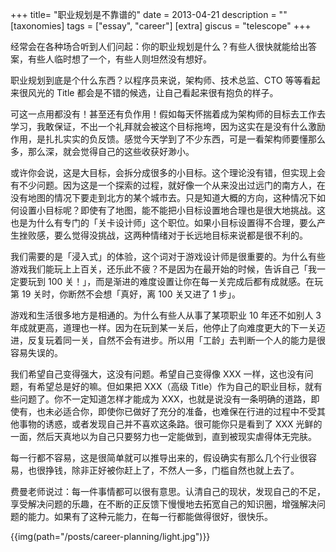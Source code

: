 +++
title= "职业规划是不靠谱的"
date = 2013-04-21
description = ""
[taxonomies]
tags = ["essay", "career"]
[extra]
giscus = "telescope"
+++

经常会在各种场合听到人们问起：你的职业规划是什么？有些人很快就能给出答案，有些人临时想了一个，有些人则坦然没有想好。

职业规划到底是个什么东西？以程序员来说，架构师、技术总监、CTO 等等看起来很风光的 Title 都会是不错的候选，让自己看起来很有抱负的样子。

可这一点用都没有！甚至还有负作用！假如每天怀揣着成为架构师的目标去工作去学习，我敢保证，不出一个礼拜就会被这个目标拖垮，因为这实在是没有什么激励作用，是扎扎实实的负反馈。感觉今天学到了不少东西，可是一看架构师要懂那么多，那么深，就会觉得自己的这些收获好渺小。

或许你会说，这是大目标，会拆分成很多的小目标。这个理论没有错，但实现上会有不少问题。因为这是一个探索的过程，就好像一个从来没出过远门的南方人，在没有地图的情况下要走到北方的某个城市去。只是知道大概的方向，这种情况下如何设置小目标呢？即使有了地图，能不能把小目标设置地合理也是很大地挑战。这也是为什么有专门的「关卡设计师」这个职位。如果小目标设置得不合理，要么产生挫败感，要么觉得没挑战，这两种情绪对于长远地目标来说都是很不利的。

我们需要的是「浸入式」的体验，这个词对于游戏设计师是很重要的。为什么有些游戏我们能玩上上百关，还乐此不疲？不是因为在最开始的时候，告诉自己「我一定要玩到 100 关！」，而是渐进的难度设置让你在每一关完成后都有成就感。在玩第 19 关时，你断然不会想「真好，离 100 关又进了 1 步」。

游戏和生活很多地方是相通的。为什么有些人从事了某项职业 10 年还不如别人 3 年成就更高，道理也一样。因为在玩到某一关后，他停止了向难度更大的下一关迈进，反复玩着同一关，自然不会有进步。所以用「工龄」去判断一个人的能力是很容易失误的。

我们希望自己变得强大，这没有问题。希望自己变得像 XXX 一样，这也没有问题，有希望总是好的嘛。但如果把 XXX（高级 Title）作为自己的职业目标，就有些问题了。你不一定知道怎样才能成为 XXX，也就是说没有一条明确的道路，即使有，也未必适合你，即使你已做好了充分的准备，也难保在行进的过程中不受其他事物的诱惑，或者发现自己并不喜欢这条路。很可能你只是看到了 XXX 光鲜的一面，然后天真地以为自己只要努力也一定能做到，直到被现实虐得体无完肤。

每一行都不容易，这是很简单就可以推导出来的，假设确实有那么几个行业很容易，也很挣钱，除非正好被你赶上了，不然人一多，门槛自然也就上去了。

费曼老师说过：每一件事情都可以很有意思。认清自己的现状，发现自己的不足，享受解决问题的乐趣，在不断的正反馈下慢慢地去拓宽自己的知识圈，增强解决问题的能力。如果有了这种元能力，在每一行都能做得很好，很快乐。

{{img(path="/posts/career-planning/light.jpg")}}
